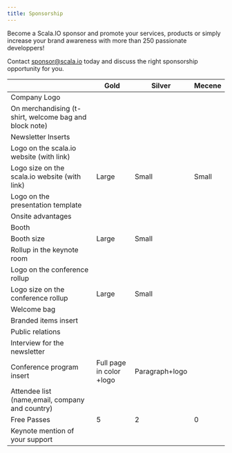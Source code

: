 ```yaml
---
title: Sponsorship
---
```


Become a Scala.IO sponsor and promote your services, products or simply increase your brand awareness with more than 250 passionate developpers!

Contact sponsor@scala.io today and discuss the right sponsorship opportunity for you.

<table class="table table-bordered">
	<thead>
		<tr>
			<th class="tablehead"></th>
			<th class="tablehead">Gold</th>
			<th class="tablehead">Silver</th>
			<th class="tablehead">Mecene</th>
		</tr>
	<thead>
	<tbody>
	<tr>
		<td class="tablesub">Company Logo</td>
		<td class="tablesub"></td>
		<td class="tablesub"></td>
		<td class="tablesub"></td>
	</tr>
	<tr>	
		<td class="rowlabel">On merchandising (t-shirt, welcome bag and block note)</td>		
		<td><i class="icon-ok"></td>
		<td></td>
		<td></td>		
	</tr>
	<tr>
		<td class="rowlabel">Newsletter Inserts</td>
		<td><i class="icon-ok"></td>
		<td></td>
		<td></td>
	</tr>
	<tr>		
		<td class="rowlabel">Logo on the scala.io website (with link)</td>
		<td><i class="icon-ok"></td>
		<td><i class="icon-ok"></td>
		<td><i class="icon-ok"></td>
	</tr>
	<tr>		
		<td class="rowlabel">Logo size on the scala.io website (with link)</td>
		<td>Large</td>
		<td>Small</td>
		<td>Small</td>
	</tr>
	<tr>		
		<td class="rowlabel">Logo on the presentation template</td>
		<td><i class="icon-ok"></td>
		<td></td>
		<td></td>
	</tr>	
	<tr>
		<td class="tablesub">Onsite advantages</td>
		<td class="tablesub"></td>
		<td class="tablesub"></td>
		<td class="tablesub"></td>
	</tr>
	<tr>	
		<td class="rowlabel">Booth</td>		
		<td><i class="icon-ok"></td>
		<td><i class="icon-ok"></td>
		<td></td>		
	</tr>
	<tr>	
		<td class="rowlabel">Booth size</td>		
		<td>Large</td>
		<td>Small</td>
		<td></td>		
	</tr>
	<tr>		
		<td class="rowlabel">Rollup in the keynote room</td>
		<td><i class="icon-ok"></td>
		<td></td>
		<td></td>
	</tr>
	<tr>		
		<td class="rowlabel">Logo on the conference rollup</td>
		<td><i class="icon-ok"></td>
		<td><i class="icon-ok"></td>
		<td></td>
	</tr>
	<tr>		
		<td class="rowlabel">Logo size on the conference rollup</td>
		<td>Large</td>
		<td>Small</td>
		<td></td>
	</tr>
	<tr>
		<td class="tablesub">Welcome bag</td>
		<td class="tablesub"></td>
		<td class="tablesub"></td>
		<td class="tablesub"></td>
	</tr>
	<tr>		
		<td class="rowlabel">Branded items insert</td>
		<td><i class="icon-ok"></td>
		<td></td>
		<td></td>
	</tr>
	<tr>
		<td class="tablesub">Public relations</td>
		<td class="tablesub"></td>
		<td class="tablesub"></td>
		<td class="tablesub"></td>
	</tr>
	<tr>		
		<td class="rowlabel">Interview for the newsletter</td>
		<td><i class="icon-ok"></td>
		<td></td>
		<td></td>
	</tr>
	<tr>		
		<td class="rowlabel">Conference program insert</td>
		<td>Full page in color +logo</td>
		<td>Paragraph+logo</td>
		<td></td>
	</tr>
	<tr>		
		<td class="rowlabel">Attendee list (name,email, company and country)</td>
		<td><i class="icon-ok"></td>
		<td></td>
		<td></td>
	</tr>
	<tr>		
		<td class="rowlabel">Free Passes</td>
		<td>5</td>
		<td>2</td>
		<td>0</td>
	</tr>
	<tr>		
		<td class="rowlabel">Keynote mention of your support</td>
		<td><i class="icon-ok"></td>
		<td><i class="icon-ok"></td>
		<td><i class="icon-ok"></td>
	</tr>
	</tbody>
</table>

